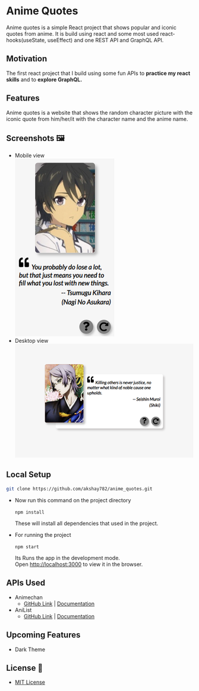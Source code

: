 # Anime Quotes

Anime quotes is a simple React project that shows popular and iconic quotes from anime. It is build using react and some most used react-hooks(useState, useEffect) and one REST API and GraphQL API.

## Motivation

The first react project that I build using some fun APIs to **practice my react skills** and to **explore GraphQL.**

## Features

Anime quotes is a website that shows the random character picture with the iconic quote from him/her/it with the character name and the anime name.

## Screenshots 🖼

- Mobile view \
  ![mobile_view](/src/images/mobile_01.png)
- Desktop view \
  ![desktop_view](/src/images/desktop_01.png)

## Local Setup

```bash
git clone https://github.com/akshay782/anime_quotes.git
```

- Now run this command on the project directory

  `npm install`

  These will install all dependencies that used in the project.

- For running the project

  `npm start`

  Its Runs the app in the development mode.\
  Open [http://localhost:3000](http://localhost:3000) to view it in the browser.

## APIs Used

- Animechan
  - [GitHub Link](https://github.com/rocktimsaikia/anime-chan) | [Documentation](https://animechan.vercel.app/)
- AniList
  - [GitHub Link](https://github.com/AniList/ApiV2-GraphQL-Docs) | [Documentation](https://anilist.gitbook.io/anilist-apiv2-docs/)

## Upcoming Features

- Dark Theme

## License 📃

- [MIT License](/LICENSE)

